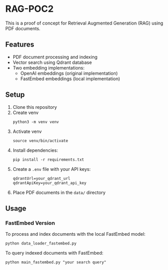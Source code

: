 # RAG-POC2

This is a proof of concept for Retrieval Augmented Generation (RAG) using PDF documents.

## Features

- PDF document processing and indexing
- Vector search using Qdrant database
- Two embedding implementations:
  - OpenAI embeddings (original implementation)
  - FastEmbed embeddings (local implementation)

## Setup

1. Clone this repository
2. Create venv
   ```
   python3 -m venv venv
   ```
3. Activate venv
   ```
   source venv/bin/activate
   ```
2. Install dependencies:
   ```
   pip install -r requirements.txt
   ```
3. Create a `.env` file with your API keys:
   ```
   qdrantUrl=your_qdrant_url
   qdrantApiKey=your_qdrant_api_key
   ```
4. Place PDF documents in the `data/` directory

## Usage

### FastEmbed Version

To process and index documents with the local FastEmbed model:

```
python data_loader_fastembed.py
```

To query indexed documents with FastEmbed:

```
python main_fastembed.py "your search query"
```